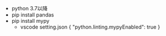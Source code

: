 - python 3.7以降
- pip install pandas
- pip install mypy
    - vscode setting.json { "python.linting.mypyEnabled": true }
